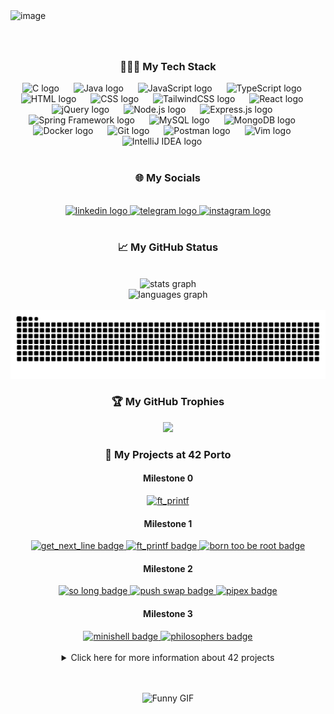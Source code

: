 <img width="1041" height="312" alt="image" src="https://github.com/user-attachments/assets/71fdb8cc-5e94-47b4-8d26-01a9494220cb" />

###

<br clear="both">

<h3 align="center">👨🏼‍💻 My Tech Stack</h3>
<!-- Programming Languages -->
<div align="center">
  <img src="https://skillicons.dev/icons?i=c" height="47" alt="C logo" />
  <img width="15" />
  <img src="https://skillicons.dev/icons?i=java" height="47" alt="Java logo" />
  <img width="15" />
  <img src="https://skillicons.dev/icons?i=js" height="47" alt="JavaScript logo" />
  <img width="15" />
  <img src="https://skillicons.dev/icons?i=ts" height="47" alt="TypeScript logo" />
  <img width="15" />
<!-- Frontend Technologies -->
  <img src="https://skillicons.dev/icons?i=html" height="47" alt="HTML logo" />
  <img width="15" />
  <img src="https://skillicons.dev/icons?i=css" height="47" alt="CSS logo" />
  <img width="15" />
  <img src="https://skillicons.dev/icons?i=tailwind" height="47" alt="TailwindCSS logo" />
  <img width="15" />
  <img src="https://skillicons.dev/icons?i=react" height="47" alt="React logo" />
  <img width="15" />
  <img src="https://skillicons.dev/icons?i=jquery" height="47" alt="jQuery logo" />
  <img width="15" />
<!-- Backend Technologies -->
  <img src="https://skillicons.dev/icons?i=nodejs" height="47" alt="Node.js logo" />
  <img width="15" />
  <img src="https://skillicons.dev/icons?i=express" height="47" alt="Express.js logo" />
  <img width="15" />
  <img src="https://skillicons.dev/icons?i=spring" height="47" alt="Spring Framework logo" />
  <img width="15" />
<!-- Databases -->
  <img src="https://skillicons.dev/icons?i=mysql" height="47" alt="MySQL logo" />
  <img width="15" />
  <img src="https://skillicons.dev/icons?i=mongodb" height="47" alt="MongoDB logo" />
  <img width="15" />
<!-- Tools & Platforms -->
  <img src="https://skillicons.dev/icons?i=docker" height="47" alt="Docker logo" />
  <img width="15" />
  <img src="https://skillicons.dev/icons?i=git" height="47" alt="Git logo" />
  <img width="15" />
  <img src="https://skillicons.dev/icons?i=postman" height="47" alt="Postman logo" />
  <img width="15" />
<!-- Editors / IDEs -->
  <img src="https://skillicons.dev/icons?i=vim" height="47" alt="Vim logo" />
  <img width="15" />
  <img src="https://skillicons.dev/icons?i=idea" height="47" alt="IntelliJ IDEA logo" />
  <img width="15" />
</div>
<br clear="both">

<h3 align="center">🌐 My Socials</h3>


<br clear="both">

<div align="center">
  <a href="https://www.linkedin.com/in/danieldfonseca/" target="_blank">
    <img src="https://img.shields.io/static/v1?message=LinkedIn&logo=linkedin&label=&color=0077B5&logoColor=white&labelColor=&style=for-the-badge" height="35" alt="linkedin logo"  />
  </a>
  <a href="t.me/simbolado" target="_blank">
    <img src="https://img.shields.io/static/v1?message=Telegram&logo=telegram&label=&color=2CA5E0&logoColor=white&labelColor=&style=for-the-badge" height="35" alt="telegram logo"  />
  </a>
  <a href="https://www.instagram.com/daniel_fonn/?igsh=bjkycGptcDl4c2s4" target="_blank">
    <img src="https://img.shields.io/static/v1?message=Instagram&logo=instagram&label=&color=E4405F&logoColor=white&labelColor=&style=for-the-badge" height="35" alt="instagram logo"  />
  </a>
</div>



<br clear="both">

<h3 align="center">📈 My GitHub Status</h3>

<br clear="both">

<div align="center">
  <img src="https://github-readme-stats.vercel.app/api?username=danielfonsecaa&hide_title=true&hide_rank=false&show_icons=true&include_all_commits=true&count_private=true&disable_animations=false&theme=radical&locale=en&hide_border=true" height="155" alt="stats graph" /> <br>
  <img src="https://github-readme-stats.vercel.app/api/top-langs?username=danielfonsecaa&locale=en&hide_title=false&layout=compact&card_width=320&langs_count=6&theme=radical&hide_border=true" height="190" alt="languages graph"  />
</div>

<br clear="both">

<img src="https://raw.githubusercontent.com/danielfonsecaa/danielfonsecaa/output/snake.svg" alt="Snake animation" />

<h3 align="center">🏆 My GitHub Trophies</h3>
<div align="center">
 
 ![](https://github-profile-trophy.vercel.app/?username=Danielfonsecaa&theme=radical&no-frame=true&no-bg=true&margin-w=4&column=-1)
</div>

<h3 align="center">🚀 My Projects at 42 Porto</h3>
<h4 align="center">Milestone 0</h4>

  <div align="center">
  <a href="https://github.com/DanielFonsecaa/libft" target="_blank">
    <img src="https://github.com/user-attachments/assets/0f9131f8-f78f-4b9a-8954-6a7eee0874f6" alt="ft_printf" />
  </a>
</div>

<h4 align="center">Milestone 1</h4>

<div align="center">
  <a href="https://github.com/DanielFonsecaa/get_next_line" target="_blank">
    <img src="https://github.com/user-attachments/assets/7eec8a00-df10-4d70-9836-552cb0f3aaad" alt="get_next_line badge" />
  </a>
  <a href="https://github.com/DanielFonsecaa/printf" target="_blank">
    <img src="https://github.com/user-attachments/assets/3f3d64d1-86a8-498e-b18d-bdeae55f2a86" alt="ft_printf badge" />
  </a>
 </a>
  <a href="https://github.com/DanielFonsecaa/Born2BeRoot" target="_blank">
    <img src="https://github.com/user-attachments/assets/714acb59-4011-469e-9127-2abfa9379501" alt="born too be root badge" />
  </a>
 
</div>

<h4 align="center">Milestone 2</h4>
<div align="center">
  <a href="https://github.com/DanielFonsecaa/So-long-42" target="_blank">
    <img src="https://github.com/user-attachments/assets/44d134a2-1f0b-4473-afdd-ba9ec909b5a8" alt="so long badge" />
  </a>
   <a href="https://github.com/DanielFonsecaa/Push_swap-42" target="_blank">
    <img src="https://github.com/user-attachments/assets/0528f99a-4570-46b8-80b1-6b8af3df8cd8" alt="push swap badge" />
  </a>
 <a href="https://github.com/DanielFonsecaa/Pipex-42" target="_blank">
    <img src="https://github.com/user-attachments/assets/6ac48d02-1374-4a69-92c0-ada8e9cd82d4" alt="pipex badge" />
  </a>

</div>

<h4 align="center">Milestone 3</h4>
<div align="center">
  <a href="https://github.com/DanielFonsecaa/Mini-Shell-42" target="_blank">
    <img src="https://github.com/user-attachments/assets/92dc0700-e072-4737-9fbe-41b15b4909c6" alt="minishell badge" />
  </a>
  <a href="https://github.com/DanielFonsecaa/Philosophers-42" target="_blank">
    <img src="https://github.com/user-attachments/assets/85fa7ff1-f23a-4716-a874-bcc8c30ffa0b" alt="philosophers badge" />
  </a>
</div>

<br>

<details align="center">
<summary align="center">Click here for more information about 42 projects</summary>

<h3 align="center">C PROJECTS</h3>
<div align="center">
	
| C Project                                                                                     | Grade                                                             | Evaluation Information           |
| :-------------------------------------------------------------------------------------------- | :---------------------------------------------------------------- | :------------------------------- |
| [Libft](https://github.com/DanielFonsecaa/libft) | <img src="https://img.shields.io/badge/125%20%2F%20100%20%E2%98%85-sucess"/>  | `3 peers` `30 mins` `moulinette` |
| [GetNexLine](https://github.com/DanielFonsecaa/get_next_line) | <img src="https://img.shields.io/badge/112%20%2F%20100%20%E2%98%85-sucess"/>  | `3 peers` `30 mins` `moulinette` |
| [Printf](https://github.com/DanielFonsecaa/printf) | <img src="https://img.shields.io/badge/100%20%2F%20100%20%E2%98%85-sucess"/>  | `3 peers` `30 mins` `moulinette` |
| [Born2BeRoot](https://github.com/DanielFonsecaa/Born2BeRoot) | <img src="https://img.shields.io/badge/100%20%2F%20100%20%E2%98%85-sucess"/>  | `3 peers` `1 hour` |
| [So_long](https://github.com/DanielFonsecaa/So-long-42) | <img src="https://img.shields.io/badge/124%20%2F%20100%20%E2%98%85-sucess"/>  | `3 peers` `30 mins`  |
| [Push_Swap](https://github.com/DanielFonsecaa/Push_swap-42) | <img src="https://img.shields.io/badge/84%20%2F%20100%20%E2%98%85-sucess"/>  | `3 peers` `30 mins`  |
| [Pipex](https://github.com/DanielFonsecaa/Pipex-42) | <img src="https://img.shields.io/badge/125%20%2F%20100%20%E2%98%85-sucess"/>  | `3 peers` `30 mins`  |
| [Minishell](https://github.com/DanielFonsecaa/Mini-Shell-42) | <img src="https://img.shields.io/badge/100%20%2F%20100%20%E2%98%85-sucess"/>  | `3 peers` `1 hour`  |
| [Philosophers](https://github.com/DanielFonsecaa/Philosophers-42) | <img src="https://img.shields.io/badge/100%20%2F%20100%20%E2%98%85-sucess"/>  | `3 peers` `30 mins`  |

</div>

<h3 align="center">PISCINE PROJECTS</h3>
<div align="center">

| C Pscine Project                                                                                     | Grade                                                             | Evaluation Information           |
| :-------------------------------------------------------------------------------------------- | :---------------------------------------------------------------- | :------------------------------- |
| [Piscine C 00](https://github.com/DanielFonsecaa/42piscine) | <img src="https://img.shields.io/badge/85%20%2F%20100-success"/>  | `2 peers` `15 mins` `moulinette` |
| [Piscine C 01](https://github.com/DanielFonsecaa/42piscine) | <img src="https://img.shields.io/badge/100%20%2F%20100-success"/> | `2 peers` `15 mins` `moulinette` |
| [Piscine C 02](https://github.com/DanielFonsecaa/42piscine) | <img src="https://img.shields.io/badge/75%20%2F%20100-success"/>  | `2 peers` `15 mins` `moulinette` |
| [Piscine C 03](https://github.com/DanielFonsecaa/42piscine) | <img src="https://img.shields.io/badge/75%20%2F%20100-success"/> | `2 peers` `15 mins` `moulinette` |
| [Piscine C 04](https://github.com/DanielFonsecaa/42piscine) | <img src="https://img.shields.io/badge/100%20%2F%20100-success"/>  | `2 peers` `15 mins` `moulinette` |
| [Piscine C 05](https://github.com/DanielFonsecaa/42piscine) | <img src="https://img.shields.io/badge/80%20%2F%20100-success"/>  | `2 peers` `15 mins` `moulinette` |
| [Piscine C 06](https://github.com/DanielFonsecaa/42piscine) | <img src="https://img.shields.io/badge/100%20%2F%20100-success"/> | `2 peers` `15 mins` `moulinette` |
| [Piscine C 07](https://github.com/DanielFonsecaa/42piscine) | <img src="https://img.shields.io/badge/80%20%2F%20100-success"/>  | `2 peers` `15 mins` `moulinette` |
| [Piscine C 08](https://github.com/DanielFonsecaa/42piscine) | <img src="https://img.shields.io/badge/100%20%2F%20100-success"/> | `2 peers` `15 mins` `moulinette` |

</div>
	
</details>

<br>
<br>

<div align="center">
 
 ![Funny GIF](https://i.imgflip.com/9sk18z.gif)
</div>





